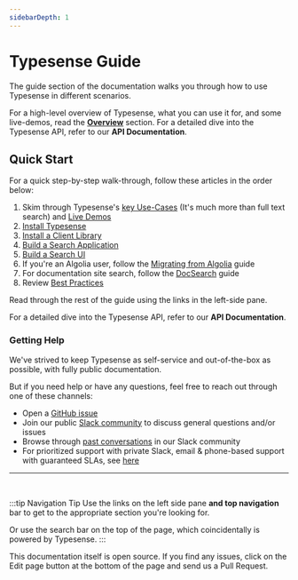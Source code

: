 ```yaml
---
sidebarDepth: 1
---
```


# Typesense Guide

The guide section of the documentation walks you through how to use Typesense in different scenarios. 

For a high-level overview of Typesense, what you can use it for, and some live-demos, read the [**Overview**](../overview/README.md) section. 
For a detailed dive into the Typesense API, refer to our <RouterLink :to="`/${$site.themeConfig.typesenseLatestVersion}/api/`"><strong>API Documentation</strong></RouterLink>.

## Quick Start

For a quick step-by-step walk-through, follow these articles in the order below:

1. Skim through Typesense's [key Use-Cases](../overview/use-cases.md) (It's much more than full text search) and [Live Demos](../overview/demos.md)
2. [Install Typesense](./install-typesense.md)
3. [Install a Client Library](./installing-a-client.md)
4. [Build a Search Application](./building-a-search-application.md)
5. [Build a Search UI](./search-ui-components.md)
6. If you're an Algolia user, follow the [Migrating from Algolia](./migrating-from-algolia.md) guide
7. For documentation site search, follow the [DocSearch](./docsearch.md) guide
8. Review [Best Practices](./running-in-production.md)

Read through the rest of the guide using the links in the left-side pane.

For a detailed dive into the Typesense API, refer to our <RouterLink :to="`/${$site.themeConfig.typesenseLatestVersion}/api/`"><strong>API Documentation</strong></RouterLink>.

### Getting Help

We've strived to keep Typesense as self-service and out-of-the-box as possible, with fully public documentation. 

But if you need help or have any questions, feel free to reach out through one of these channels:

- Open a [GitHub issue](https://github.com/typesense/typesense/issues)
- Join our public [Slack community](https://join.slack.com/t/typesense-community/shared_invite/zt-2fetvh0pw-ft5y2YQlq4l_bPhhqpjXig) to discuss general questions and/or issues
- Browse through [past conversations](https://threads.typesense.org/) in our Slack community
- For prioritized support with private Slack, email & phone-based support with guaranteed SLAs, see [here](https://typesense.org/support)

---

<br>

:::tip Navigation Tip
Use the links on the left side pane **and top navigation** bar to get to the appropriate section you're looking for.

Or use the search bar on the top of the page, which coincidentally is powered by Typesense.
:::

This documentation itself is open source. If you find any issues, click on the Edit page button at the bottom of the page and send us a Pull Request.

<RedirectOldLinks />

